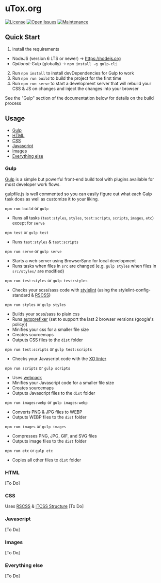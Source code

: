 uTox.org
=======

[![License][license-img]][license-url]
[![Open Issues][issues-img]][issues-url]
[![Maintenance](https://img.shields.io/maintenance/yes/2016.svg)][graph-url]
<!-- [![Version][version-img]][version-url] -->

## Quick Start
1. Install the requirements
  + NodeJS (version 6 LTS or newer) -> https://nodejs.org
  + *Optional:* Gulp (globally) -> `npm install -g gulp-cli`
2. Run `npm install` to install devDependencies for Gulp to work
3. Run `npm run build` to build the project for the first time
4. Run `npm run serve` to start a development server that will rebuild your CSS & JS on changes and inject the changes into your browser

See the "Gulp" section of the documentation below for details on the build process

## Usage
+ [Gulp](#gulp)
+ [HTML](#html)
+ [CSS](#css)
+ [Javascript](#javascript)
+ [Images](#images)
+ [Everything else](#everything-else)

### Gulp
[Gulp](https://github.com/gulpjs/gulp) is a simple but powerful front-end build tool with plugins available for most developer work flows.

gulpfile.js is well commented so you can easily figure out what each Gulp task does as well as customize it to your liking.

`npm run build` or `gulp`
  + Runs all tasks (`test:styles`, `styles`, `test:scripts`, `scripts`, `images`, `etc`) except for `serve`

`npm test` or `gulp test`
  + Runs `test:styles` & `test:scripts`

`npm run serve` or `gulp serve`
  + Starts a web server using BrowserSync for local development
  + Runs tasks when files in `src` are changed (e.g. `gulp styles` when files in `src/styles/` are modified)

`npm run test:styles` or `gulp test:styles`
  + Checks your scss/sass code with [stylelint](http://stylelint.io) (using the stylelint-config-standard & [RSCSS](http://rscss.io))

`npm run styles` or `gulp styles`
  + Builds your scss/sass to plain css
  + Runs [autoprefixer]() (set to support the last 2 browser versions (google's policy))
  + Minifies your css for a smaller file size
  + Creates sourcemaps
  + Outputs CSS files to the `dist` folder

`npm run test:scripts` or `gulp test:scripts`
  + Checks your Javascript code with the [XO linter](https://github.com/sindresorhus/xo)

`npm run scripts` or `gulp scripts`
  + Uses [webpack](https://webpack.github.io/docs/)
  + Minifies your Javascript code for a smaller file size
  + Creates sourcemaps
  + Outputs Javascript files to the `dist` folder

`npm run images:webp` or `gulp images:webp`
  + Converts PNG & JPG files to WEBP
  + Outputs WEBP files to the `dist` folder

`npm run images` or `gulp images`
  + Compresses PNG, JPG, GIF, and SVG files
  + Outputs image files to the `dist` folder

`npm run etc` or `gulp etc`
  + Copies all other files to `dist` folder

### HTML
[To Do]

### CSS
Uses [RSCSS](http://rscss.io/) & [ITCSS Structure](https://speakerdeck.com/dafed/managing-css-projects-with-itcss#49)
[To Do]

### Javascript
[To Do]

### Images
[To Do]

### Everything else
[To Do]


[license-url]: https://github.com/uTox/uTox.org/blob/master/LICENSE
[license-img]: https://img.shields.io/github/license/uTox/uTox.org.svg

[version-url]: https://github.com/uTox/uTox.org/releases
[version-img]: https://img.shields.io/github/release/uTox/uTox.org.svg

[issues-url]: https://github.com/uTox/uTox.org/issues
[issues-img]: https://img.shields.io/github/issues/uTox/uTox.org.svg

[graph-url]: https://github.com/uTox/uTox.org/graphs/contributors
